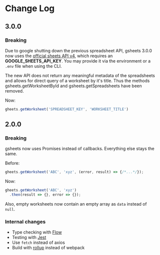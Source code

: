 # Change Log

## 3.0.0

### Breaking

Due to google shutting down the previous spreadsheet API, gsheets 3.0.0 now uses the [official sheets API v4](https://developers.google.com/sheets/api/reference/rest), which requires an **GOOGLE_SHEETS_API_KEY**. You may provide it via the environment or a `.env` file when using the CLI.

The new API does not return any meaningful metadata of the spreadsheets and allows for direct query of a worksheet by it's title. Thus the methods gsheets.getWorksheetById and gsheets.getSpreadsheets have been removed.

Now:

```js
gheets.getWorksheet('SPREADSHEET_KEY', 'WORKSHEET_TITLE')
```


## 2.0.0

### Breaking

gsheets now uses Promises instead of callbacks. Everything else stays the same.

Before:

```js
gheets.getWorksheet('ABC', 'xyz', (error, result) => {/*...*/});
```

Now:

```js
gheets.getWorksheet('ABC', 'xyz')
  .then(result => {}, error => {});
```

Also, empty worksheets now contain an empty array as `data` instead of `null`.

### Internal changes

- Type checking with [Flow](https://flowtype.org/)
- Testing with [Jest](http://facebook.github.io/jest/)
- Use `fetch` instead of axios
- Build with [rollup](http://rollupjs.org/) instead of webpack
